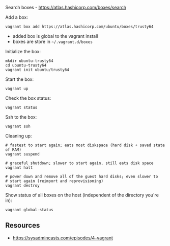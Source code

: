 Search boxes - https://atlas.hashicorp.com/boxes/search

Add a box:

    vagrant box add https://atlas.hashicorp.com/ubuntu/boxes/trusty64
 
* added box is global to the vagrant install
* boxes are store in `~/.vagrant.d/boxes`

Initialize the box:

    mkdir ubuntu-trusty64
    cd ubuntu-trusty64
    vagrant init ubuntu/trusty64


Start the box:

    vagrant up

Check the box status:

    vagrant status

Ssh to the box:

    vagrant ssh

Cleaning up:

    # fastest to start again; eats most diskspace (hard disk + saved state of RAM)
    vagrant suspend

    # graceful shutdown; slower to start again, still eats disk space
    vagrant halt

    # power down and remove all of the guest hard disks; even slower to
    # start again (reimport and reprovisioning)
    vagrant destroy

Show status of all boxes on the host (independent of the directory you're in):

    vagrant global-status

Resources
---------

* https://sysadmincasts.com/episodes/4-vagrant
